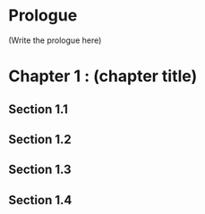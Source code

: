 # Prologue
 (Write the prologue here)

# Chapter 1 : (chapter title)
## Section 1.1
## Section 1.2
## Section 1.3
## Section 1.4
